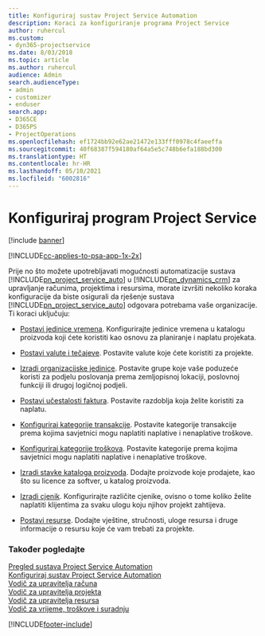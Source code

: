 ```yaml
---
title: Konfiguriraj sustav Project Service Automation
description: Koraci za konfiguriranje programa Project Service
author: ruhercul
ms.custom:
- dyn365-projectservice
ms.date: 8/03/2018
ms.topic: article
ms.author: ruhercul
audience: Admin
search.audienceType:
- admin
- customizer
- enduser
search.app:
- D365CE
- D365PS
- ProjectOperations
ms.openlocfilehash: ef1724bb92e62ae21472e133fff0978c4faeeffa
ms.sourcegitcommit: 40f68387f594180af64a5e5c748b6efa188bd300
ms.translationtype: HT
ms.contentlocale: hr-HR
ms.lasthandoff: 05/10/2021
ms.locfileid: "6002816"
---
```

# <a name="configure-project-service"></a>Konfiguriraj program Project Service

[!include [banner](../includes/psa-now-project-operations.md)]

[!INCLUDE[cc-applies-to-psa-app-1x-2x](../includes/cc-applies-to-psa-app-1x-2x.md)]

Prije no što možete upotrebljavati mogućnosti automatizacije sustava [!INCLUDE[pn_project_service_auto](../includes/pn-project-service-auto.md)] u [!INCLUDE[pn_dynamics_crm](../includes/pn-dynamics-crm.md)] za upravljanje računima, projektima i resursima, morate izvršiti nekoliko koraka konfiguracije da biste osigurali da rješenje sustava [!INCLUDE[pn_project_service_auto](../includes/pn-project-service-auto.md)] odgovara potrebama vaše organizacije. Ti koraci uključuju:  
  
-   [Postavi jedinice vremena](../psa/set-up-time-units.md). Konfigurirajte jedinice vremena u katalogu proizvoda koji ćete koristiti kao osnovu za planiranje i naplatu projekata.  
  
-   [Postavi valute i tečajeve](../psa/set-up-currencies-exchange-rates.md). Postavite valute koje ćete koristiti za projekte.  
  
-   [Izradi organizacijske jedinice](../psa/create-organizational-units.md). Postavite grupe koje vaše poduzeće koristi za podjelu poslovanja prema zemljopisnoj lokaciji, poslovnoj funkciji ili drugoj logičnoj podjeli.  
  
-   [Postavi učestalosti faktura](../psa/set-up-invoice-frequencies.md). Postavite razdoblja koja želite koristiti za naplatu.  
  
-   [Konfiguriraj kategorije transakcije](../psa/configure-transaction-categories.md). Postavite kategorije transakcije prema kojima savjetnici mogu naplatiti naplative i nenaplative troškove.  
  
-   [Konfiguriraj kategorije troškova](../psa/configure-expense-categories.md). Postavite kategorije prema kojima savjetnici mogu naplatiti naplative i nenaplative troškove.  
  
-   [Izradi stavke kataloga proizvoda](../psa/create-product-catalog-items.md). Dodajte proizvode koje prodajete, kao što su licence za softver, u katalog proizvoda.  
  
-   [Izradi cjenik](../psa/create-price-list.md). Konfigurirajte različite cjenike, ovisno o tome koliko želite naplatiti klijentima za svaku ulogu koju njihov projekt zahtijeva.  
  
-   [Postavi resurse](../psa/set-up-resources.md). Dodajte vještine, stručnosti, uloge resursa i druge informacije o resursu koje će vam trebati za projekte.  
  
### <a name="see-also"></a>Također pogledajte  
 [Pregled sustava Project Service Automation](../psa/overview.md)   
 [Konfiguriraj sustav Project Service Automation](../psa/configure.md)   
 [Vodič za upravitelja računa](../psa/account-manager-guide.md)   
 [Vodič za upravitelja projekta](../psa/project-manager-guide.md)   
 [Vodič za upravitelja resursa](../psa/resource-manager-guide.md)   
 [Vodič za vrijeme, troškove i suradnju](../psa/time-expense-collaboration-guide.md)


[!INCLUDE[footer-include](../includes/footer-banner.md)]